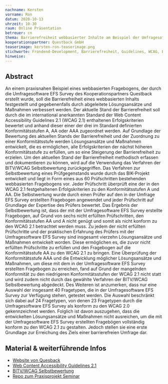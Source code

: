```yaml
---
nachname: Kersten
vorname: Ron
datum: 2020-10-13
uhrzeit: 10-30
raum: Online Präsentation
betreuer: cn
thema: Barrierefreiheit webbasierter Inhalte am Beispiel der Umfragesoftware EFS Survey von Questback
kooperationspartner: Questback GmbH
teaserimage: kersten-ron-teaserimage.png
stichworte: Frondend-Development, Barrierefreiheit, Guidelines, WCAG, BITV/WCAG Selbstbewertung
hinweise:
---
```


## Abstract

An einem praxisnahen Beispiel eines webbasierten Fragebogens, der durch die Umfragesoftware EFS Survey des Kooperationspartners Questback erstellt wurde, soll die Barrierefreiheit eines webbasierten Inhalts festgestellt und gegebenenfalls durch abgeleitete Lösungsansätze und Maßnahmen verbessert werden.
Der aktuelle Stand der Barrierefreiheit soll durch die im international anerkannten Standard der Web Content Accessibility Guidelines 2.1 (WCAG 2.1) enthaltenen Erfolgskriterien bewertet und anhand dieser einer der drei im Standard definierten Konformitätsstufen A, AA oder AAA zugeordnet werden.
Auf Grundlage der Bewertung des aktuellen Stands der Barrierefreiheit und der Zuordnung zu einer Konformitätsstufe werden Lösungsansätze und Maßnahmen entwickelt, die es ermöglichen, alle Erfolgskriterien der nächst höheren Konformitätsstufe zu erfüllen, um so eine Steigerung der Barrierefreiheit zu erzielen.
Um den aktuellen Stand der Barrierefreiheit methodisch erfassen und dokumentieren zu können, wird auf die Verwendung das Verfahren der BITV/WCAG Selbstbewertung zurückgegriffen.
Das Verfahren zur Selbstbewertung eines Prüfgegenstands wurde durch das BIK-Projekt entwickelt und liegt in Form eines aus 60 Prüfschritten bestehenden webbasierten Fragebogens vor.
Jeder Prüfschritt überprüft eine der in den WCAG 2.1 festgehaltenen Erfolgskriterien zu den Konformitätsstufen A und AA.
Die Selbstwertung wurde durch einen Prüfer auf den in der Umfrage EFS Survey erstellten Fragebogen angewendet und jeder Prüfschritt auf Grundlage der Expertise des Prüfers bewertet.
Das Ergebnis der Selbstbewertung ist, dass der mit der Umfragesoftware EFS Survey erstellte Fragebogen, auf Grund von sechs nicht erfüllten Prüfschritten, den Konformitätsstufen AA und A nicht genügt und somit als nicht konform zu den WCAG 2.1 betrachtet werden muss.
Zu jedem der nicht erfüllten Prüfschritte und der praktischen Erfahrung des Prüfers mit der Umfragesoftware EFS Survey sind insgesamt vierzehn Lösungsansätze und Maßnahmen entwickelt worden. Diese ermöglichen es, die zuvor nicht erfüllten Prüfschritte zu erfüllen und den Fragebogen auf die Konformitätsstufe AA zu den WCAG 2.1 zu bringen.
Eine Überprüfung der Konformitätsstufe AAA und die Entwicklung möglicher Lösungsansätze und Maßnahmen, um diese mit dem in der Umfragesoftware EFS Survey erstellten Fragebogen zu erreichen, fand auf Grund der mangelnden Konformität zu den niedrigeren Konformitätsstufen der WCAG 2.1 nicht statt und wird zudem nicht durch das gewählte Verfahren der BITV/WCAG Selbstbewertung abgedeckt.
Des Weiteren ist anzumerken, dass nur eine Auswahl der insgesamt 40 Fragetypen, die in der Umfragesoftware EFS Survey zur Verfügung stehen, getestet werden.
Die Auswahl beschränkt sich dabei auf 24 Fragetypen, von denen 23 Fragetypen durch die Umfragesoftware EFS Survey als konform zu den WCAG 2.0 gekennzeichnet werden.
Folglich ist davon auszugehen, dass die entwickelten Lösungsansätze und Maßnahmen nicht ausreichen, um die mit der Umfragesoftware EFS Survey erstellten Fragebögen vollständig konform zu den WCAG 2.1 zu gestalten. Jedoch stellen sie eine erste Grundlage zur Erreichung des Ziels einer barrierefreien Umfrage dar.



## Material & weiterführende Infos

- [Website von Quesback](https://www.questback.com/)
- [Web Content Accessibility Guidelines 2.1](https://www.w3.org/TR/WCAG21/)
- [BITV/WCAG Selbstbewertung](https://testen.bitv-test.de/selbstbewertung/)
- [Repo zum Praxisprojekt Seminar](https://github.com/th-koeln/mi-bachelor-praxisprojektseminar)
